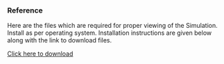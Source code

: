 ### Reference

Here are the files which are required for proper viewing of the Simulation.
Install as per operating system. Installation instructions are given below along with the link to download files.

<a href="images/Lab Manual ExpAD.pdf" target="_blank">Click here to download</a>